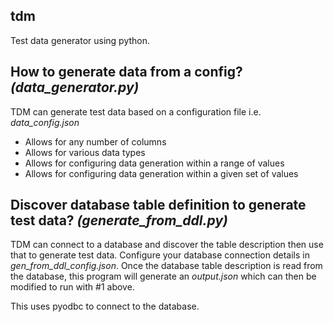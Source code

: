 ## tdm

Test data generator using python. 

## How to generate data from a config? _(data_generator.py)_

TDM can generate test data based on a configuration file i.e. _data_config.json_
- Allows for any number of columns
- Allows for various data types
- Allows for configuring data generation within a range of values
- Allows for configuring data generation within a given set of values

	
## Discover database table definition to generate test data? _(generate_from_ddl.py)_

TDM can connect to a database and discover the table description then use that to generate test data. Configure your database connection details in _gen_from_ddl_config.json_. Once the database table description is read from the database, this program will generate an _output.json_ which can then be modified to run with #1 above. 

This uses pyodbc to connect to the database.
